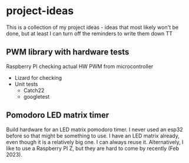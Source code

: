 # project-ideas
This is a collection of my project ideas - ideas that most likely won't be done, but at least I can turn off the reminders to write them down TT

## PWM library with hardware tests
Raspberry PI checking actual HW PWM from microcontroller
- Lizard for checking
- Unit tests
  - Catch22
  - googletest
    
## Pomodoro LED matrix timer
Build hardware for an LED matrix pomodoro timer.
I never used an esp32 before so that might be something to use.
I have an LED matrix already, even though it is a relatively big one. I can always reuse it.
Alternatively, I like to use a Raspberry PI Z, but they are hard to come by recently (Feb 2023).


